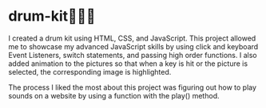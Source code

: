 # drum-kit🥁🥁🥁
I created a drum kit using HTML, CSS, and JavaScript. This project allowed me to showcase my advanced JavaScript skills by using click and keyboard Event Listeners, switch statements, and passing high order functions. I also added animation to the pictures so that when a key is hit or the picture is selected, the corresponding image is highlighted.

The process I liked the most about this project was figuring out how to play sounds on a website by using a function with the play() method.
